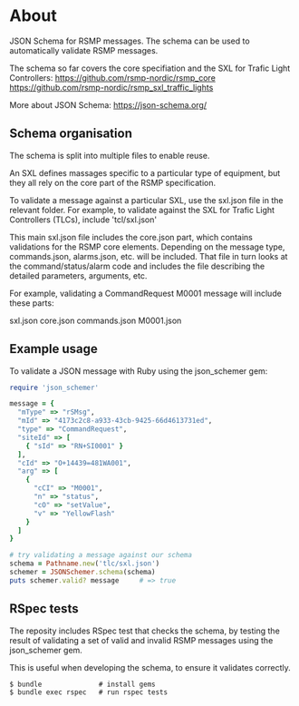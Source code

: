 # About
JSON Schema for RSMP messages. The schema can be used to automatically validate RSMP messages.

The schema so far covers the core specifiation and the SXL for Trafic Light Controllers:
https://github.com/rsmp-nordic/rsmp_core
https://github.com/rsmp-nordic/rsmp_sxl_traffic_lights

More about JSON Schema:
https://json-schema.org/

## Schema organisation
The schema is split into multiple files to enable reuse.

An SXL defines massages specific to a particular type of equipment, but they all rely on the core part of the RSMP specification.

To validate a message against a particular SXL, use the sxl.json file in the relevant folder.
For example, to validate against the SXL for Trafic Light Controllers (TLCs), include 'tcl/sxl.json'

This main sxl.json file includes the core.json part, which contains validations for the RSMP core elements.
Depending on the message type, commands.json, alarms.json, etc. will be included. That file in turn looks at the command/status/alarm code and includes the file describing the detailed parameters, arguments, etc.

For example, validating a CommandRequest M0001 message will include these parts:

sxl.json
  core.json
  commands.json
    M0001.json

## Example usage
To validate a JSON message with Ruby using the json_schemer gem:

```ruby
require 'json_schemer'

message = {
  "mType" => "rSMsg",
  "mId" => "4173c2c8-a933-43cb-9425-66d4613731ed",
  "type" => "CommandRequest",
  "siteId" => [
    { "sId" => "RN+SI0001" }
  ],
  "cId" => "O+14439=481WA001",
  "arg" => [
    {
      "cCI" => "M0001",
      "n" => "status",
      "cO" => "setValue",
      "v" => "YellowFlash"
    }
  ]
}

# try validating a message against our schema
schema = Pathname.new('tlc/sxl.json')
schemer = JSONSchemer.schema(schema)
puts schemer.valid? message     # => true
```

## RSpec tests
The reposity includes RSpec test that checks the schema, by testing the result of validating a set of valid and invalid RSMP messages using the json_schemer gem.

This is useful when developing the schema, to ensure it validates correctly.


```
$ bundle              # install gems
$ bundle exec rspec   # run rspec tests
```
